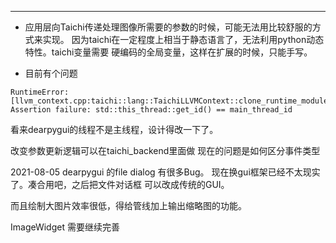 ----
-   应用层向Taichi传递处理图像所需要的参数的时候，可能无法用比较舒服的方式来实现。
    因为taichi在一定程度上相当于静态语言了，无法利用python动态特性。taichi变量需要
    硬编码的全局变量，这样在扩展的时候，只能手写。

-   目前有个问题

```
RuntimeError: [llvm_context.cpp:taichi::lang::TaichiLLVMContext::clone_runtime_module@363] Assertion failure: std::this_thread::get_id() == main_thread_id
```

看来dearpygui的线程不是主线程，设计得改一下了。

改变参数更新逻辑可以在taichi_backend里面做
现在的问题是如何区分事件类型


2021-08-05
dearpygui 的file dialog 有很多Bug。 现在换gui框架已经不太现实了。凑合用吧，之后把文件对话框
可以改成传统的GUI。

而且绘制大图片效率很低，得给管线加上输出缩略图的功能。

ImageWidget 需要继续完善
